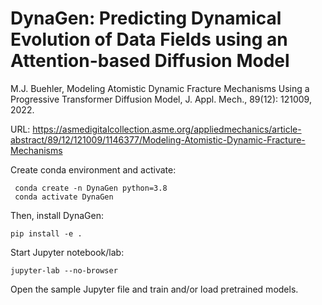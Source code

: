 # DynaGen: Predicting Dynamical Evolution of Data Fields using an Attention-based Diffusion Model

M.J. Buehler, Modeling Atomistic Dynamic Fracture Mechanisms Using a Progressive Transformer Diffusion Model, J. Appl. Mech., 89(12): 121009, 2022.

URL: https://asmedigitalcollection.asme.org/appliedmechanics/article-abstract/89/12/121009/1146377/Modeling-Atomistic-Dynamic-Fracture-Mechanisms 

Create conda environment and activate:

```
 conda create -n DynaGen python=3.8
 conda activate DynaGen
```

Then, install DynaGen:

```
pip install -e .
```
Start Jupyter notebook/lab:

```
jupyter-lab --no-browser
```

Open the sample Jupyter file and train and/or load pretrained models. 
